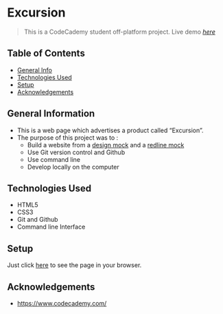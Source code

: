 # Excursion
> This is a CodeCademy student off-platform project. Live demo [_here_](https://flohallet.github.io/excursion/)



## Table of Contents
* [General Info](#general-information)
* [Technologies Used](#technologies-used)
* [Setup](#setup)
* [Acknowledgements](#acknowledgements)
<!-- * [License](#license) -->



## General Information
- This is a web page which advertises a product called “Excursion”.
- The purpose of this project was to :
    - Build a website from a [design mock](https://content.codecademy.com/programs/freelance-one/excursion/mocks/excursion.png) and a [redline mock](https://content.codecademy.com/programs/freelance-one/excursion/mocks/excursion_redline.png)
    - Use Git version control and Github
    - Use command line
    - Develop locally on the computer
<!-- You don't have to answer all the questions - just the ones relevant to your project. -->



## Technologies Used
- HTML5
- CSS3
- Git and Github
- Command line Interface



## Setup
Just click [here](https://flohallet.github.io/excursion/) to see the page in your browser.



## Acknowledgements
- https://www.codecademy.com/
